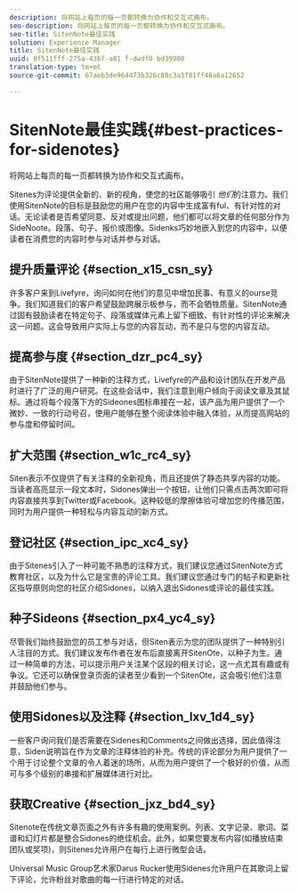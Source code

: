 ```yaml
---
description: 将网站上每页的每一页都转换为协作和交互式画布。
seo-description: 将网站上每页的每一页都转换为协作和交互式画布。
seo-title: SitenNote最佳实践
solution: Experience Manager
title: SitenNote最佳实践
uuid: 0f511fff-275a-436f-a81 f-dwdf0 bd39900
translation-type: tm+mt
source-git-commit: 67aeb3de964473b326c88c3a3f81ff48a6a12652

---
```



# SitenNote最佳实践{#best-practices-for-sidenotes}

将网站上每页的每一页都转换为协作和交互式画布。

Sitenes为评论提供全新的、新的视角，使您的社区能够吸引 *他们*的注意力。我们使用SitenNote的目标是鼓励您的用户在您的内容中生成富有ful、有针对性的对话。无论读者是否希望同意、反对或提出问题，他们都可以将文章的任何部分作为SideNoote。段落、句子、报价或图像。Sidenks巧妙地嵌入到您的内容中，以便读者在消费您的内容时参与对话并参与对话。

## 提升质量评论 {#section_x15_csn_sy}

许多客户来到Livefyre，询问如何在他们的意见中增加民事、有意义的ourse竞争。我们知道我们的客户希望鼓励跨展示板参与，而不会牺牲质量。SitenNote通过固有鼓励读者在特定句子、段落或媒体元素上留下细致、有针对性的评论来解决这一问题。这会导致用户实际上与您的内容互动，而不是只与您的内容互动。

## 提高参与度 {#section_dzr_pc4_sy}

由于SitenNote提供了一种新的注释方式，Livefyre的产品和设计团队在开发产品时进行了广泛的用户研究。在这些会话中，我们注意到用户倾向于阅读文章及其鼠标。通过将每个段落下方的Sideones图标串接在一起，该产品为用户提供了一个微妙、一致的行动号召，使用户能够在整个阅读体验中融入体验，从而提高网站的参与度和停留时间。

## 扩大范围 {#section_w1c_rc4_sy}

Siten表示不仅提供了有关注释的全新视角，而且还提供了静态共享内容的功能。当读者高亮显示一段文本时，Sidones弹出一个按钮，让他们只需点击两次即可将内容直接共享到Twitter或Facebook。这种较低的摩擦体验可增加您的传播范围，同时为用户提供一种轻松与内容互动的新方式。

## 登记社区 {#section_ipc_xc4_sy}

由于Sitenes引入了一种可能不熟悉的注释方式，我们建议您通过SitenNote方式教育社区，以及为什么它是宝贵的评论工具。我们建议您通过专门的帖子和更新社区指导原则向您的社区介绍Sidones，以纳入退出Sidones或评论的最佳实践。

## 种子Sideons {#section_px4_yc4_sy}

尽管我们始终鼓励您的员工参与对话，但Siten表示为您的团队提供了一种特别引人注目的方式。我们建议发布作者在发布后直接离开SitenOte，以种子为生。通过一种简单的方法，可以提示用户关注某个区段的相关讨论，这一点尤其有趣或有争议。它还可以确保登录页面的读者至少看到一个SitenOte，这会吸引他们注意并鼓励他们参与。

## 使用Sidones以及注释 {#section_lxv_1d4_sy}

一些客户询问我们是否需要在Sidenes和Comments之间做出选择，因此值得注意，Siden说明旨在作为文章的注释体验的补充。传统的评论部分为用户提供了一个用于讨论整个文章的令人着迷的场所，从而为用户提供了一个极好的价值，从而可与多个级别的串接和扩展媒体进行对比。

## 获取Creative {#section_jxz_bd4_sy}

Sitenote在传统文章页面之外有许多有趣的使用案例。列表、文字记录、歌词、菜谱和幻灯片都是整合Sidones的绝佳机会。此外，如果您要发布内容(如播放结束团队或奖项)，则Sitenes允许用户在每行上进行微型会话。

Universal Music Group艺术家Darus Rucker使用Sidenes允许用户在其歌词上留下评论，允许粉丝对歌曲的每一行进行特定的对话。
